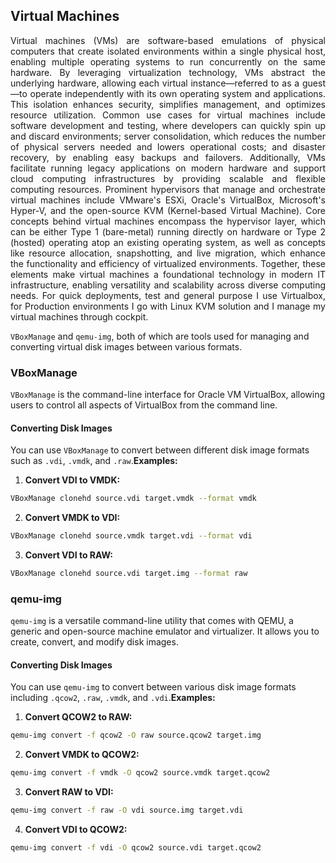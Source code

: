 
## Virtual Machines
<div style="text-align: justify;">
Virtual machines (VMs) are software-based emulations of physical computers that create isolated environments within a single physical host, enabling multiple operating systems to run concurrently on the same hardware. By leveraging virtualization technology, VMs abstract the underlying hardware, allowing each virtual instance—referred to as a guest—to operate independently with its own operating system and applications. This isolation enhances security, simplifies management, and optimizes resource utilization. Common use cases for virtual machines include software development and testing, where developers can quickly spin up and discard environments; server consolidation, which reduces the number of physical servers needed and lowers operational costs; and disaster recovery, by enabling easy backups and failovers. Additionally, VMs facilitate running legacy applications on modern hardware and support cloud computing infrastructures by providing scalable and flexible computing resources. Prominent hypervisors that manage and orchestrate virtual machines include VMware's ESXi, Oracle's VirtualBox, Microsoft's Hyper-V, and the open-source KVM (Kernel-based Virtual Machine). Core concepts behind virtual machines encompass the hypervisor layer, which can be either Type 1 (bare-metal) running directly on hardware or Type 2 (hosted) operating atop an existing operating system, as well as concepts like resource allocation, snapshotting, and live migration, which enhance the functionality and efficiency of virtualized environments. Together, these elements make virtual machines a foundational technology in modern IT infrastructure, enabling versatility and scalability across diverse computing needs. <nb>
For quick deployments, test and general purpose I use Virtualbox, for Production environments I go with Linux KVM solution and I manage my virtual machines through cockpit.
</div>

 `VBoxManage` and `qemu-img`, both of which are tools used for managing and converting virtual disk images between various formats.
### VBoxManage 
`VBoxManage` is the command-line interface for Oracle VM VirtualBox, allowing users to control all aspects of VirtualBox from the command line.
#### Converting Disk Images 
You can use `VBoxManage` to convert between different disk image formats such as `.vdi`, `.vmdk`, and `.raw`.**Examples:**  
1. **Convert VDI to VMDK:** 

```sh
VBoxManage clonehd source.vdi target.vmdk --format vmdk
```
 
2. **Convert VMDK to VDI:** 

```sh
VBoxManage clonehd source.vmdk target.vdi --format vdi
```
 
3. **Convert VDI to RAW:** 

```sh
VBoxManage clonehd source.vdi target.img --format raw
```

### qemu-img 
`qemu-img` is a versatile command-line utility that comes with QEMU, a generic and open-source machine emulator and virtualizer. It allows you to create, convert, and modify disk images.
#### Converting Disk Images 
You can use `qemu-img` to convert between various disk image formats including `.qcow2`, `.raw`, `.vmdk`, and `.vdi`.**Examples:**  
1. **Convert QCOW2 to RAW:** 

```sh
qemu-img convert -f qcow2 -O raw source.qcow2 target.img
```
 
2. **Convert VMDK to QCOW2:** 

```sh
qemu-img convert -f vmdk -O qcow2 source.vmdk target.qcow2
```
 
3. **Convert RAW to VDI:** 

```sh
qemu-img convert -f raw -O vdi source.img target.vdi
```
 
4. **Convert VDI to QCOW2:** 

```sh
qemu-img convert -f vdi -O qcow2 source.vdi target.qcow2
```

